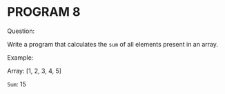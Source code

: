 # PROGRAM 8

Question:

Write a program that calculates the `sum` of all elements present in an array.

Example:

Array: [1, 2, 3, 4, 5]

`Sum`: 15
